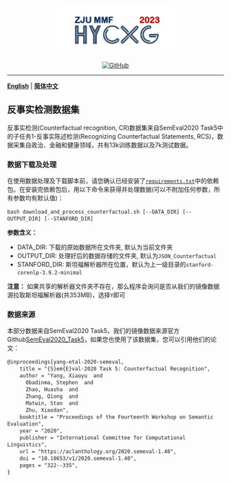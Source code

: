 <p align="center" >
    <a href="https://github.com/xlxwalex/HyCxG/">
    <br>
    <img src="https://github.com/xlxwalex/HyCxG/blob/main/figures/sub-logo.png" width="275"/>
    <br>
    </a>
</p>
<p align="center">
    <a href="https://github.com/xlxwalex/HyCxG/blob/main/LICENSE">
        <img alt="GitHub" src="https://img.shields.io/github/license/xlxwalex/HyCxG.svg?color=blue&style=flat-square">
    </a>
</p>

---
[**English**](https://github.com/xlxwalex/HyCxG/tree/main/data/Counterfactual) | [**简体中文**](https://github.com/xlxwalex/HyCxG/tree/main/data/Counterfactual/README_ZH.md)
## 反事实检测数据集



反事实检测(Counterfactual recognition, CR)数据集来自SemEval2020 Task5中的子任务1-反事实陈述检测(Recognizing Counterfactual Statements, RCS)，数据采集自政治、金融和健康领域，共有13k训练数据以及7k测试数据。

### 数据下载及处理
在使用数据处理及下载脚本前，请您确认已经安装了[`requirements.txt`](https://github.com/xlxwalex/HyCxG/blob/main/requirements.txt)中的依赖包。在安装完依赖包后，用以下命令来获得并处理数据(可以不附加任何参数，所有参数均有默认值)：
```shell
bash download_and_process_counterfactual.sh [--DATA_DIR] [--OUTPUT_DIR] [--STANFORD_DIR]
```
**参数含义：**
+ DATA_DIR: 下载的原始数据所在文件夹, 默认为当前文件夹
+ OUTPUT_DIR: 处理好后的数据存储的文件夹, 默认为`JSON_Counterfactual`
+ STANFORD_DIR: 斯坦福解析器所在位置，默认为上一级目录的`stanford-corenlp-3.9.2-minimal`

**注意：** 如果共享的解析器文件夹不存在，那么程序会询问是否从我们的镜像数据源拉取斯坦福解析器(共353MB)，选择`Y`即可

### 数据来源
本部分数据来自SemEval2020 Task5，我们的镜像数据来源官方Github[SemEval2020_Task5](https://github.com/Jiaqi1008/SemEval2020_Task5)，如果您也使用了该数据集，您可以引用他们的论文：
```
@inproceedings{yang-etal-2020-semeval,
    title = "{S}em{E}val-2020 Task 5: Counterfactual Recognition",
    author = "Yang, Xiaoyu  and
      Obadinma, Stephen  and
      Zhao, Huasha  and
      Zhang, Qiong  and
      Matwin, Stan  and
      Zhu, Xiaodan",
    booktitle = "Proceedings of the Fourteenth Workshop on Semantic Evaluation",
    year = "2020",
    publisher = "International Committee for Computational Linguistics",
    url = "https://aclanthology.org/2020.semeval-1.40",
    doi = "10.18653/v1/2020.semeval-1.40",
    pages = "322--335",
}
```
